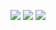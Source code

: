 ![](https://github-profile-summary-cards.vercel.app/api/cards/profile-details?username=zigzagdev&theme=ocean_dark)
![](https://github-profile-summary-cards.vercel.app/api/cards/most-commit-language?username=zigzagdev&theme=tokyonight)
![](https://github-profile-summary-cards.vercel.app/api/cards/productive-time?username=zigzagdev&theme=chartreuse-dark)
